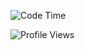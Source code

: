 <!--START_SECTION:waka-->
![Code Time](http://img.shields.io/badge/Code%20Time-3%2C546%20hrs%2039%20mins-blue)

![Profile Views](http://img.shields.io/badge/Profile%20Views-0-blue)


<!--END_SECTION:waka-->
